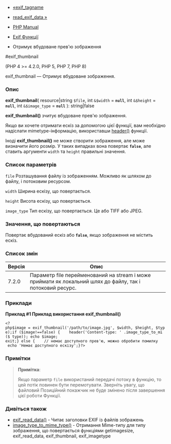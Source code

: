 - [«exif_tagname](function.exif-tagname.md)
- [read_exif_data »](function.read-exif-data.md)

- [PHP Manual](index.md)
- [Exif Функції](ref.exif.md)
- Отримує вбудоване прев'ю зображення

#exif_thumbnail

(PHP 4 \>= 4.2.0, PHP 5, PHP 7, PHP 8)

exif_thumbnail — Отримує вбудоване зображення.

### Опис

**exif_thumbnail**(
resource\|string `$file`,
int `&$width` = **`null`**,
int `&$height` = **`null`**,
int `&$image_type` = **`null`**
): string\|false

**exif_thumbnail()** зчитує вбудоване прев'ю зображення.

Якщо ви хочете отримати ескіз за допомогою цієї функції, вам необхідно
надіслати mimetype-інформацію, використавши
[header()](function.header.md) функції.

Іноді **exif_thumbnail()** не може створити зображення, але може
визначити його розмір. У таких випадках вона повертає **`false`**, але
ставить аргументи `width` та `height` правильні значення.

### Список параметрів

`file`
Розташування файлу із зображенням. Можливо як шляхом до файлу, і
потоковим ресурсом.

`width`
Ширина ескізу, що повертається.

`height`
Висота ескізу, що повертається.

`image_type`
Тип ескізу, що повертається. Це або TIFF або JPEG.

### Значення, що повертаються

Повертає вбудований ескіз або **`false`**, якщо зображення не
містить ескіз.

### Список змін

| Версія | Опис                                                                                                       |
|--------|------------------------------------------------------------------------------------------------------------|
| 7.2.0  | Параметр file перейменований на stream і може приймати як локальний шлях до файлу, так і потоковий ресурс. |

### Приклади

**Приклад #1 Приклад використання **exif_thumbnail()****

` <?php$image = exif_thumbnail('/path/to/image.jpg', $width, $height, $type);if ($image!==false) {    header('Content-type: ' .image_type_to_mi ($ type)); echo $image; exit;} else {    // немає доступного прев'ю, можно обробити помилку    echo 'Немає доступного ескізу';}?> `

### Примітки

> **Примітка**:
>
> Якщо параметр `file` використаний передачі потоку в функцію, то
> цей потік повинен бути перемотувати. Зверніть увагу, що файловий
> Позиційний покажчик не буде змінено після завершення цієї роботи
> Функції.

### Дивіться також

- [exif_read_data()](function.exif-read-data.md) - Читає заголовки
EXIF із файлів зображень
- [image_type_to_mime_type()](function.image-type-to-mime-type.md) -
Отримання Mime-типу для типу зображення, що повертається функціями
getimagesize, exif_read_data, exif_thumbnail, exif_imagetype
